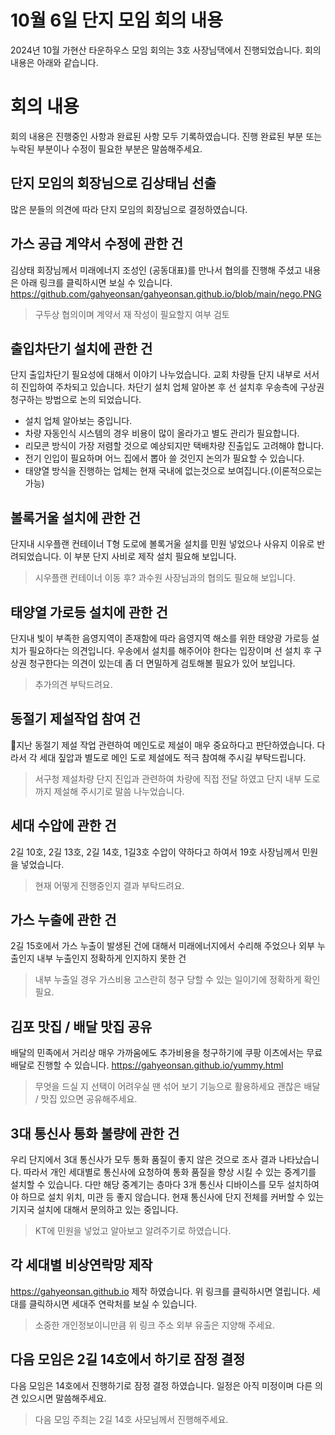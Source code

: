 ﻿# 10월 6일  단지 모임 회의  내용

2024년 10월 가현산 타운하우스 모임 회의는 3호 사장님댁에서 진행되었습니다.
회의 내용은 아래와 같습니다.

# 회의 내용

회의 내용은 진행중인 사항과 완료된 사항 모두 기록하였습니다.
진행 완료된 부분 또는 누락된 부분이나 수정이 필요한 부분은 말씀해주세요.

## 단지 모임의 회장님으로 김상태님 선출

많은 분들의 의견에 따라 단지 모임의 회장님으로 결정하였습니다.

## 가스 공급 계약서 수정에 관한 건

김상태 회장님께서 미래에너지 조성인 (공동대표)를 만나서 협의를 진행해 주셨고 내용은 아래 링크를 클릭하시면 보실 수 있습니다.
https://github.com/gahyeonsan/gahyeonsan.github.io/blob/main/nego.PNG
> 구두상 협의이며 계약서 재 작성이 필요할지 여부 검토

## 출입차단기 설치에 관한 건

단지 출입차단기 필요성에 대해서 이야기 나누었습니다.
교회 차량들 단지 내부로 서서히 진입하여 주차되고 있습니다.
차단기 설치 업체 알아본 후 선 설치후 우송측에 구상권 청구하는 방법으로 논의 되었습니다.

- 설치 업체 알아보는 중입니다.
- 차량 자동인식 시스템의 경우 비용이 많이 올라가고 별도 관리가 필요합니다. 
- 리모콘 방식이 가장 저렴할 것으로 예상되지만 택배차량 진출입도 고려해야 합니다.
- 전기 인입이 필요하며 어느 집에서 뽑아 쓸 것인지 논의가 필요할 수 있습니다.
- 태양열 방식을 진행하는 업체는 현재 국내에 없는것으로 보여집니다.(이론적으로는 가능)

## 볼록거울 설치에 관한 건

단지내 시우플랜 컨테이너 T형 도로에 볼록거울 설치를 민원 넣었으나 사유지 이유로 반려되었습니다. 이 부분 단지 사비로 제작 설치 필요해 보입니다.
> 시우플랜 컨테이너 이동 후?
> 과수원 사장님과의 협의도 필요해 보입니다.

## 태양열 가로등 설치에 관한 건

단지내 빛이 부족한 음영지역이 존재함에 따라 음영지역 해소를 위한 태양광 가로등 설치가 필요하다는 의견입니다.
우송에서 설치를 해주어야 한다는 입장이며 선 설치 후 구상권 청구한다는 의견이 있는데 좀 더 면밀하게 검토해볼 필요가 있어 보입니다.
> 추가의견 부탁드려요.


## 동절기 제설작업 참여 건

지난 동절기 제설 작업 관련하여 메인도로 제설이 매우 중요하다고 판단하였습니다.
다라서 각 세대 짚압과 별도로 메인 도로 제설에도 적극 참여해 주시길 부탁드립니다.
> 서구청 제설차량 단지 진입과 관련하여 차량에 직접 전달 하였고 단지 내부 도로까지 제설해 주시기로 말씀 나누었습니다.

## 세대 수압에 관한 건

2길 10호, 2길 13호, 2길 14호, 1길3호 수압이 약하다고 하여서 19호 사장님께서 민원을 넣었습니다. 
> 현재 어떻게 진행중인지 결과 부탁드려요.

## 가스 누출에 관한 건

2길 15호에서 가스 누출이 발생된 건에 대해서 미래에너지에서 수리해 주었으나 외부 누출인지 내부 누출인지 정확하게 인지하지 못한 건
> 내부 누출일 경우 가스비용 고스란히 청구 당할 수 있는 일이기에 정확하게 확인 필요.

## 김포 맛집 / 배달 맛집 공유

배달의 민족에서 거리상 매우 가까움에도 추가비용을 청구하기에 쿠팡 이츠에서는 무료 배달로 진행할 수 있습니다. 
https://gahyeonsan.github.io/yummy.html
> 무엇을 드실 지 선택이 어려우실 땐 섞어 보기 기능으로 활용하세요
> 괜찮은 배달 / 맛집 있으면 공유해주세요.

## 3대 통신사 통화 불량에 관한 건

우리 단지에서 3대 통신사가 모두 통화 품질이 좋지 않은 것으로 조사 결과 나타났습니다.
따라서 개인 세대별로 통신사에 요청하여 통화 품질을 향상 시킬 수 있는 중계기를 설치할 수 있습니다. 다만 해당 중계기는 층마다 3개 통신사 디바이스를 모두 설치하여야 하므로 설치 위치, 미관 등 좋지 않습니다.
현재 통신사에 단지 전체를 커버할 수 있는 기지국 설치에 대해서 문의하고 있는 중입니다.
> KT에 민원을 넣었고 알아보고 알려주기로 하였습니다.

## 각 세대별 비상연락망 제작
https://gahyeonsan.github.io
제작 하였습니다. 위 링크를 클릭하시면 열립니다. 
세대를 클릭하시면 세대주 연락처를 보실 수 있습니다.
> 소중한 개인정보이니만큼 위 링크 주소 외부 유출은 지양해 주세요.

## 다음 모임은 2길  14호에서 하기로 잠정 결정

다음 모임은 14호에서 진행하기로 잠정 결정 하였습니다.
일정은 아직 미정이며 다른 의견 있으시면 말씀해주세요.
> 다음 모임 주최는 2길 14호 사모님께서 진행해주세요.
